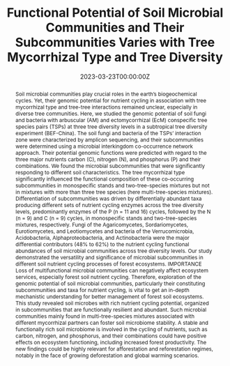 ---
abstract: "Soil microbial communities play crucial roles in the earth’s biogeochemical cycles. Yet, their genomic potential for nutrient cycling in association with tree mycorrhizal type and tree-tree interactions remained unclear, especially in diverse tree communities. Here, we studied the genomic potential of soil fungi and bacteria with arbuscular (AM) and ectomycorrhizal (EcM) conspecific tree species pairs (TSPs) at three tree diversity levels in a subtropical tree diversity experiment (BEF-China). The soil fungi and bacteria of the TSPs’ interaction zone were characterized by amplicon sequencing, and their subcommunities were determined using a microbial interkingdom co-occurrence network approach. Their potential genomic functions were predicted with regard to the three major nutrients carbon (C), nitrogen (N), and phosphorus (P) and their combinations. We found the microbial subcommunities that were significantly responding to different soil characteristics. The tree mycorrhizal type significantly influenced the functional composition of these co-occurring subcommunities in monospecific stands and two-tree-species mixtures but not in mixtures with more than three tree species (here multi-tree-species mixtures). Differentiation of subcommunities was driven by differentially abundant taxa producing different sets of nutrient cycling enzymes across the tree diversity levels, predominantly enzymes of the P (n = 11 and 16) cycles, followed by the N (n = 9) and C (n = 9) cycles, in monospecific stands and two-tree-species mixtures, respectively. Fungi of the Agaricomycetes, Sordariomycetes, Eurotiomycetes, and Leotiomycetes and bacteria of the Verrucomicrobia, Acidobacteria, Alphaproteobacteria, and Actinobacteria were the major differential contributors (48% to 62%) to the nutrient cycling functional abundances of soil microbial communities across tree diversity levels. Our study demonstrated the versatility and significance of microbial subcommunities in different soil nutrient cycling processes of forest ecosystems.
IMPORTANCE Loss of multifunctional microbial communities can negatively affect ecosystem services, especially forest soil nutrient cycling. Therefore, exploration of the genomic potential of soil microbial communities, particularly their constituting subcommunities and taxa for nutrient cycling, is vital to get an in-depth mechanistic understanding for better management of forest soil ecosystems. This study revealed soil microbes with rich nutrient cycling potential, organized in subcommunities that are functionally resilient and abundant. Such microbial communities mainly found in multi-tree-species mixtures associated with different mycorrhizal partners can foster soil microbiome stability. A stable and functionally rich soil microbiome is involved in the cycling of nutrients, such as carbon, nitrogen, and phosphorus, and their combinations could have positive effects on ecosystem functioning, including increased forest productivity. The new findings could be highly relevant for afforestation and reforestation regimes, notably in the face of growing deforestation and global warming scenarios."

authors:
- Bala Singavarapu
- Jianqing Du
- admin
- Simone Cesarz
- Nico Eisenhauer
- Kai Xue
- Yanfen Wang
- Helge Bruelheide
- Tesfaye Wubet

date: "2023-03-23T00:00:00Z"
doi: "10.1128/spectrum.04578"
featured: false
image:
  caption: ""
  focal_point: ""
  preview_only: false
projects: [TreeDi]
publication: '*Microbiology Spectrum*'
publication_short: ""
publication_types: ""
publishDate: "2023-03-23T00:00:00Z"
slides: 
summary: 
tags:
- Soil fauna
- Microbiology

title: Functional Potential of Soil Microbial Communities and Their Subcommunities Varies with Tree Mycorrhizal Type and Tree Diversity
url_code: ""
url_dataset: ""
url_pdf: "/publication/Singavarapu et al 2023/Singavarapu et al 2023.pdf"
url_poster: ""
url_project: ""
url_slides: ""
url_source: ""
url_video: ""
---